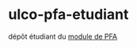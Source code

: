 # ulco-pfa-etudiant

dépôt étudiant du [module de PFA](https://juliendehos.gitlab.io/posts/pfa/index.html)

